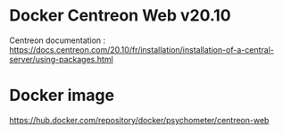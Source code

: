 # Docker Centreon Web v20.10
Centreon documentation : https://docs.centreon.com/20.10/fr/installation/installation-of-a-central-server/using-packages.html

# Docker image
https://hub.docker.com/repository/docker/psychometer/centreon-web
